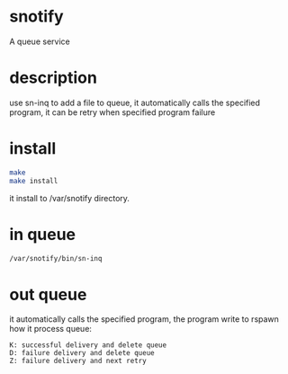 # snotify
A queue service

# description
use sn-inq to add a file to queue, it automatically calls the specified program, 
it can be retry when specified program failure

# install
```bash
make
make install
```
it install to /var/snotify directory.

# in queue
```bash
/var/snotify/bin/sn-inq
```

# out queue
it automatically calls the specified program, the program write to rspawn how it process queue:

```
K: successful delivery and delete queue
D: failure delivery and delete queue
Z: failure delivery and next retry 
```

